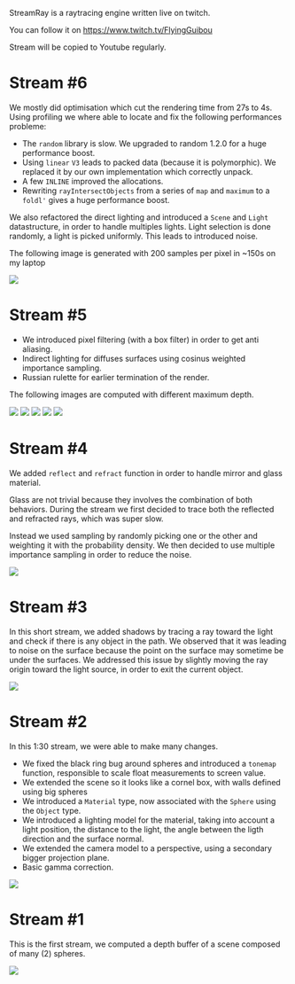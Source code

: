 StreamRay is a raytracing engine written live on twitch.

You can follow it on https://www.twitch.tv/FlyingGuibou

Stream will be copied to Youtube regularly.

Stream #6
=========

We mostly did optimisation which cut the rendering time from 27s to 4s. Using
profiling we where able to locate and fix the following performances probleme:

- The `random` library is slow. We upgraded to random 1.2.0 for a huge
  performance boost.
- Using `linear` `V3` leads to packed data (because it is polymorphic). We
  replaced it by our own implementation which correctly unpack.
- A few `INLINE` improved the allocations.
- Rewriting `rayIntersectObjects` from a series of `map` and `maximum` to a
  `foldl'` gives a huge performance boost.

We also refactored the direct lighting and introduced a `Scene` and `Light`
datastructure, in order to handle multiples lights. Light selection is done
randomly, a light is picked uniformly. This leads to introduced noise.

The following image is generated with 200 samples per pixel in ~150s on my laptop

![](results/stream6/200spp_150s_uniform1light.png)

Stream #5
=========

- We introduced pixel filtering (with a box filter) in order to get anti aliasing.
- Indirect lighting for diffuses surfaces using cosinus weighted importance sampling.
- Russian rulette for earlier termination of the render.

The following images are computed with different maximum depth.

![](results/stream5/1.png)
![](results/stream5/2.png)
![](results/stream5/3.png)
![](results/stream5/4.png)
![](results/stream5/5.png)

Stream #4
=========

We added `reflect` and `refract` function in order to handle mirror and glass
material.

Glass are not trivial because they involves the combination of both behaviors.
During the stream we first decided to trace both the reflected and refracted
rays, which was super slow.

Instead we used sampling by randomly picking one or the other and weighting it
with the probability density. We then decided to use multiple importance
sampling in order to reduce the noise.

![](results/stream4.png)

Stream #3
=========

In this short stream, we added shadows by tracing a ray toward the light and
check if there is any object in the path. We observed that it was leading to
noise on the surface because the point on the surface may sometime be under the
surfaces. We addressed this issue by slightly moving the ray origin toward the
light source, in order to exit the current object.

![](results/stream3.png)

Stream #2
=========

In this 1:30 stream, we were able to make many changes.

- We fixed the black ring bug around spheres and introduced a `tonemap`
  function, responsible to scale float measurements to screen value.
- We extended the scene so it looks like a cornel box, with walls defined using big spheres
- We introduced a `Material` type, now associated with the `Sphere` using the `Object` type.
- We introduced a lighting model for the material, taking into account a light
  position, the distance to the light, the angle between the ligth direction
  and the surface normal.
- We extended the camera model to a perspective, using a secondary bigger projection plane.
- Basic gamma correction.

![](results/stream2.png)

Stream #1
=========

This is the first stream, we computed a depth buffer of a scene composed of many (2) spheres.

![](results/stream1.png)
